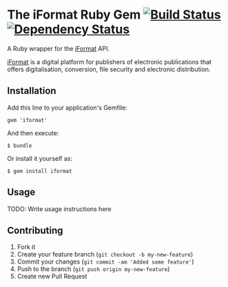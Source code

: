 # The iFormat Ruby Gem [![Build Status](https://secure.travis-ci.org/sodercober/iformat.png?branch=master)][travis] [![Dependency Status](https://gemnasium.com/sodercober/iformat.png?travis)][gemnasium]
A Ruby wrapper for the [iFormat](http://www.iformat.pl/) API.

[iFormat](http://www.iformat.pl/) is a digital platform for publishers of electronic publications that offers digitalisation, conversion, file security and electronic distribution.

[travis]: http://travis-ci.org/sodercober/iformat
[gemnasium]: https://gemnasium.com/sodercober/iformat


## <a name="installation"></a>Installation

Add this line to your application's Gemfile:

    gem 'iformat'

And then execute:

    $ bundle

Or install it yourself as:

    $ gem install iformat

## <a name="usage"></a>Usage

TODO: Write usage instructions here

## <a name="contributing"></a>Contributing

1. Fork it
2. Create your feature branch (`git checkout -b my-new-feature`)
3. Commit your changes (`git commit -am 'Added some feature'`)
4. Push to the branch (`git push origin my-new-feature`)
5. Create new Pull Request
